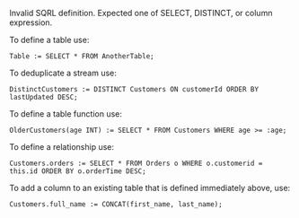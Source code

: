 Invalid SQRL definition. Expected one of SELECT, DISTINCT, or column expression.

To define a table use:
```
Table := SELECT * FROM AnotherTable;
```
To deduplicate a stream use:
```
DistinctCustomers := DISTINCT Customers ON customerId ORDER BY lastUpdated DESC;
```
To define a table function use:
```
OlderCustomers(age INT) := SELECT * FROM Customers WHERE age >= :age;
```
To define a relationship use:
```
Customers.orders := SELECT * FROM Orders o WHERE o.customerid = this.id ORDER BY o.orderTime DESC;
```
To add a column to an existing table that is defined immediately above, use:
```
Customers.full_name := CONCAT(first_name, last_name);
```